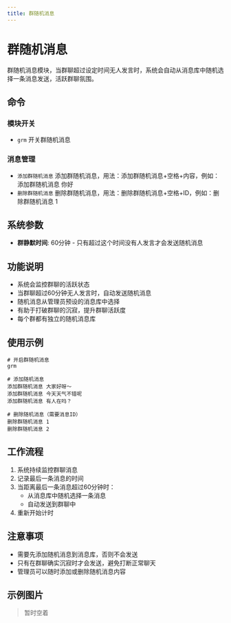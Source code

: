 ```yaml
---
title: 群随机消息
---
```


# 群随机消息

群随机消息模块，当群聊超过设定时间无人发言时，系统会自动从消息库中随机选择一条消息发送，活跃群聊氛围。

## 命令

### 模块开关
- `grm` 开关群随机消息

### 消息管理
- `添加群随机消息` 添加群随机消息，用法：添加群随机消息+空格+内容，例如：添加群随机消息 你好
- `删除群随机消息` 删除群随机消息，用法：删除群随机消息+空格+ID，例如：删除群随机消息 1

## 系统参数

- **群静默时间**: 60分钟 - 只有超过这个时间没有人发言才会发送随机消息

## 功能说明

- 系统会监控群聊的活跃状态
- 当群聊超过60分钟无人发言时，自动发送随机消息
- 随机消息从管理员预设的消息库中选择
- 有助于打破群聊的沉寂，提升群聊活跃度
- 每个群都有独立的随机消息库

## 使用示例

```
# 开启群随机消息
grm

# 添加随机消息
添加群随机消息 大家好呀～
添加群随机消息 今天天气不错呢
添加群随机消息 有人在吗？

# 删除随机消息（需要消息ID）
删除群随机消息 1
删除群随机消息 2
```

## 工作流程

1. 系统持续监控群聊消息
2. 记录最后一条消息的时间
3. 当距离最后一条消息超过60分钟时：
   - 从消息库中随机选择一条消息
   - 自动发送到群聊中
4. 重新开始计时

## 注意事项

- 需要先添加随机消息到消息库，否则不会发送
- 只有在群聊确实沉寂时才会发送，避免打断正常聊天
- 管理员可以随时添加或删除随机消息内容

## 示例图片

> 暂时空着 